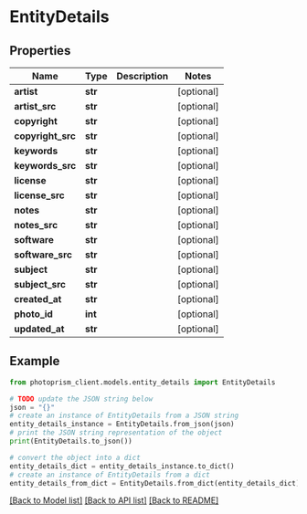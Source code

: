# EntityDetails


## Properties

Name | Type | Description | Notes
------------ | ------------- | ------------- | -------------
**artist** | **str** |  | [optional]
**artist_src** | **str** |  | [optional]
**copyright** | **str** |  | [optional]
**copyright_src** | **str** |  | [optional]
**keywords** | **str** |  | [optional]
**keywords_src** | **str** |  | [optional]
**license** | **str** |  | [optional]
**license_src** | **str** |  | [optional]
**notes** | **str** |  | [optional]
**notes_src** | **str** |  | [optional]
**software** | **str** |  | [optional]
**software_src** | **str** |  | [optional]
**subject** | **str** |  | [optional]
**subject_src** | **str** |  | [optional]
**created_at** | **str** |  | [optional]
**photo_id** | **int** |  | [optional]
**updated_at** | **str** |  | [optional]

## Example

```python
from photoprism_client.models.entity_details import EntityDetails

# TODO update the JSON string below
json = "{}"
# create an instance of EntityDetails from a JSON string
entity_details_instance = EntityDetails.from_json(json)
# print the JSON string representation of the object
print(EntityDetails.to_json())

# convert the object into a dict
entity_details_dict = entity_details_instance.to_dict()
# create an instance of EntityDetails from a dict
entity_details_from_dict = EntityDetails.from_dict(entity_details_dict)
```
[[Back to Model list]](../README.md#documentation-for-models) [[Back to API list]](../README.md#documentation-for-api-endpoints) [[Back to README]](../README.md)


